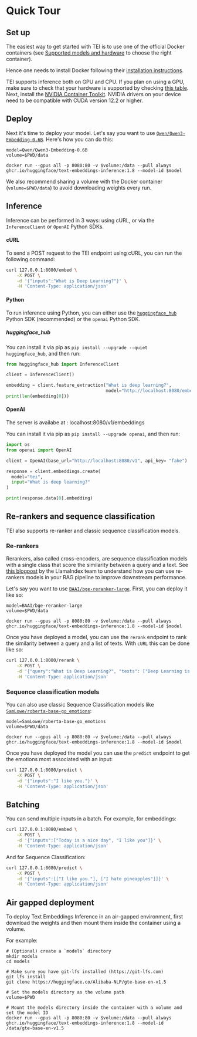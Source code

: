 <!--Copyright 2025 The HuggingFace Team. All rights reserved.

Licensed under the Apache License, Version 2.0 (the "License"); you may not use this file except in compliance with
the License. You may obtain a copy of the License at

http://www.apache.org/licenses/LICENSE-2.0

Unless required by applicable law or agreed to in writing, software distributed under the License is distributed on
an "AS IS" BASIS, WITHOUT WARRANTIES OR CONDITIONS OF ANY KIND, either express or implied. See the License for the
specific language governing permissions and limitations under the License.

⚠️ Note that this file is in Markdown but contain specific syntax for our doc-builder (similar to MDX) that may not be
rendered properly in your Markdown viewer.

-->

# Quick Tour

## Set up

The easiest way to get started with TEI is to use one of the official Docker containers
(see [Supported models and hardware](supported_models) to choose the right container).

Hence one needs to install Docker following their [installation instructions](https://docs.docker.com/get-docker/).

TEI supports inference both on GPU and CPU. If you plan on using a GPU, make sure to check that your hardware is supported by checking [this table](https://github.com/huggingface/text-embeddings-inference?tab=readme-ov-file#docker-images).
Next, install the [NVIDIA Container Toolkit](https://docs.nvidia.com/datacenter/cloud-native/container-toolkit/install-guide.html). NVIDIA drivers on your device need to be compatible with CUDA version 12.2 or higher.

## Deploy

Next it's time to deploy your model. Let's say you want to use [`Qwen/Qwen3-Embedding-0.6B`](https://huggingface.co/Qwen/Qwen3-Embedding-0.6B). Here's how you can do this:

```shell
model=Qwen/Qwen3-Embedding-0.6B
volume=$PWD/data

docker run --gpus all -p 8080:80 -v $volume:/data --pull always ghcr.io/huggingface/text-embeddings-inference:1.8 --model-id $model
```

<Tip>

We also recommend sharing a volume with the Docker container (`volume=$PWD/data`) to avoid downloading weights every run.

</Tip>

## Inference

Inference can be performed in 3 ways: using cURL, or via the `InferenceClient` or `OpenAI` Python SDKs.

#### cURL

To send a POST request to the TEI endpoint using cURL, you can run the following command:

```bash
curl 127.0.0.1:8080/embed \
    -X POST \
    -d '{"inputs":"What is Deep Learning?"}' \
    -H 'Content-Type: application/json'
```

#### Python

To run inference using Python, you can either use the [`huggingface_hub`](https://huggingface.co/docs/huggingface_hub/en/index) Python SDK (recommended) or the `openai` Python SDK.

##### huggingface_hub

You can install it via pip as `pip install --upgrade --quiet huggingface_hub`, and then run:

```python
from huggingface_hub import InferenceClient

client = InferenceClient()

embedding = client.feature_extraction("What is deep learning?",
                                      model="http://localhost:8080/embed")
print(len(embedding[0]))
```

#### OpenAI
The server is availabe at : localhost:8080/v1/embeddings

You can install it via pip as `pip install --upgrade openai`, and then run:

```python
import os
from openai import OpenAI

client = OpenAI(base_url="http://localhost:8080/v1", api_key= "fake")

response = client.embeddings.create(
  model="tei",
  input="What is deep learning?"
)

print(response.data[0].embedding)
```

## Re-rankers and sequence classification

TEI also supports re-ranker and classic sequence classification models.

### Re-rankers

Rerankers, also called cross-encoders, are sequence classification models with a single class that score the similarity between a query and a text. See [this blogpost](https://blog.llamaindex.ai/boosting-rag-picking-the-best-embedding-reranker-models-42d079022e83) by
the LlamaIndex team to understand how you can use re-rankers models in your RAG pipeline to improve
downstream performance.

Let's say you want to use [`BAAI/bge-reranker-large`](https://huggingface.co/BAAI/bge-reranker-large). First, you can deploy it like so:

```shell
model=BAAI/bge-reranker-large
volume=$PWD/data

docker run --gpus all -p 8080:80 -v $volume:/data --pull always ghcr.io/huggingface/text-embeddings-inference:1.8 --model-id $model
```

Once you have deployed a model, you can use the `rerank` endpoint to rank the similarity between a query and a list of texts. With `cURL` this can be done like so:

```bash
curl 127.0.0.1:8080/rerank \
    -X POST \
    -d '{"query":"What is Deep Learning?", "texts": ["Deep Learning is not...", "Deep learning is..."], "raw_scores": false}' \
    -H 'Content-Type: application/json'
```

### Sequence classification models

You can also use classic Sequence Classification models like [`SamLowe/roberta-base-go_emotions`](https://huggingface.co/SamLowe/roberta-base-go_emotions):

```shell
model=SamLowe/roberta-base-go_emotions
volume=$PWD/data

docker run --gpus all -p 8080:80 -v $volume:/data --pull always ghcr.io/huggingface/text-embeddings-inference:1.8 --model-id $model
```

Once you have deployed the model you can use the `predict` endpoint to get the emotions most associated with an input:

```bash
curl 127.0.0.1:8080/predict \
    -X POST \
    -d '{"inputs":"I like you."}' \
    -H 'Content-Type: application/json'
```

## Batching

You can send multiple inputs in a batch. For example, for embeddings:

```bash
curl 127.0.0.1:8080/embed \
    -X POST \
    -d '{"inputs":["Today is a nice day", "I like you"]}' \
    -H 'Content-Type: application/json'
```

And for Sequence Classification:

```bash
curl 127.0.0.1:8080/predict \
    -X POST \
    -d '{"inputs":[["I like you."], ["I hate pineapples"]]}' \
    -H 'Content-Type: application/json'
```

## Air gapped deployment

To deploy Text Embeddings Inference in an air-gapped environment, first download the weights and then mount them inside
the container using a volume.

For example:

```shell
# (Optional) create a `models` directory
mkdir models
cd models

# Make sure you have git-lfs installed (https://git-lfs.com)
git lfs install
git clone https://huggingface.co/Alibaba-NLP/gte-base-en-v1.5

# Set the models directory as the volume path
volume=$PWD

# Mount the models directory inside the container with a volume and set the model ID
docker run --gpus all -p 8080:80 -v $volume:/data --pull always ghcr.io/huggingface/text-embeddings-inference:1.8 --model-id /data/gte-base-en-v1.5
```
